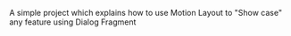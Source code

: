 
A simple project which explains how to use Motion Layout to "Show case" any feature using Dialog Fragment


